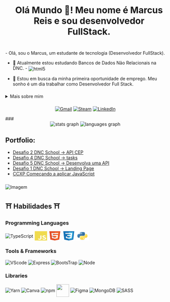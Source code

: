 <!--título-->
<div id="user-content-toc">
  <ul align="center">
    <summary>
      <h1 style="display: inline-block">Olá Mundo 👋! Meu nome é Marcus Reis e sou desenvolvedor FullStack.</h1>
    </summary>
</div>

###

<!-- Presentation -->
<p>
  - Olá, sou o Marcus, um estudante de tecnologia (Desenvolvedor FullStack).
  
  - 👾 Atualmente estou estudando Bancos de Dados Não Relacionais na DNC.​​ - <img align="center" alt="html5" src="https://img.shields.io/badge/MongoDB-4EA94B?style=for-the-badge&logo=mongodb&logoColor=white" />

  - 🔭 Estou em busca da minha primeira oportunidade de emprego. Meu sonho é um dia trabalhar como Desenvolvedor Full Stack.
</p>

###

<!-- Dropdown -->
<details>
  <summary>Mais sobre mim</summary>

  - 🎴 Tenho 19 anos, atualmente moro no Brasil. Tenho experiência com React.js(Next, Vite), SASS, Versionamento Git, Node e atualmente estou aprendendo back-end e inglês.

  - ♨️ Gosto de ler e jogar, seja um bom mangá ou livro, além de jogar Jogos eletrônicos e Futebol! Acredito que nossos interesses pessoais contribuem para uma percepção mais apurada das coisas e para a resolução de problemas. \O/
</details>

###

<!-- Links -->
<div align="center">
  
  [![Gmail](https://img.shields.io/badge/Gmail-D14836?style=for-the-badge&logo=gmail&logoColor=white)]()
  [![Steam](https://img.shields.io/badge/Steam-000000?style=for-the-badge&logo=steam&logoColor=white)](https://steamcommunity.com/id/reissx/)
  [![LinkedIn](https://img.shields.io/badge/LinkedIn-0077B5?style=for-the-badge&logo=linkedin&logoColor=white)](https://www.linkedin.com/in/marcus-reis-2b01bb275/)
  
</div>
<!-- GithubStats -->
###

<div align="center">
  <img src="https://github-readme-stats.vercel.app/api?username=MarcusReis&show_icons=true&theme=dark#gh-dark-mode-only)](https://github.com/anuraghazra/github-readme-stats#gh-dark-mode-only" height="180" alt="stats graph"  />
  <img src="https://github-readme-stats.vercel.app/api/top-langs?username=maurodesouza&locale=en&hide_title=false&layout=compact&card_width=320&langs_count=5&theme=dark#gh-dark-mode-only" height="180" alt="languages graph"  />
</div>

###

<!-- Portfolio -->
## Portfolio:
- [Desafio 2 DNC School -> API CEP](https://github.com/Marcusreis05/Desafio-2-Api-DNC?tab=readme-ov-file)
- [Desafio 4 DNC School -> tasks](https://github.com/Marcusreis05/dnc-react-desafio3)
- [Desafio 5 DNC School -> Desenvolva uma API](https://github.com/Marcusreis05/Desafio-5/tree/master)
- [Desafio 1 DNC School -> Landing Page](https://github.com/Marcusreis05/Projeto-DNC-Desafio-1?tab=readme-ov-file)
- [CCXP Começando a aplicar JavaScript](https://github.com/Marcusreis05/CCXP-DNC?tab=readme-ov-file)

###

<!-- GIF -->
<p align="left">
  <img align="center" src="https://animesher.com/orig/0/77/775/7752/animesher.com_your-lie-in-april-nerawareta-gakuen-piano-775208.gif" alt="Imagem">
</p>

###

## ⛩️ Habilidades ⛩️
<!-- Skills: Programming Languages -->
  <div style="flex-basis: 48%;">
    <h3>Programming Languages</h3>
    <img align="center" alt="TypeScript" height="30" width="40" src="https://cdn.jsdelivr.net/gh/devicons/devicon/icons/typescript/typescript-original.svg"/>
    <img align="center" alt="Js" height="30" width="40" src="https://raw.githubusercontent.com/devicons/devicon/master/icons/javascript/javascript-plain.svg">
    <img align="center" alt="HTML" height="30" width="40" src="https://raw.githubusercontent.com/devicons/devicon/master/icons/html5/html5-original.svg">
    <img align="center" alt="CSS" height="30" width="40" src="https://raw.githubusercontent.com/devicons/devicon/master/icons/css3/css3-original.svg">
    <img align="center" alt="Python" height="30" width="40" src="https://raw.githubusercontent.com/devicons/devicon/master/icons/python/python-original.svg">
  </div>
  
  <!-- Skills: Tools & Frameworks -->
  <div style="flex-basis: 48%;">
    <h3>Tools & Frameworks</h3>
    <img align="center" alt="VScode" height="30" width="40" src="https://cdn.jsdelivr.net/gh/devicons/devicon/icons/vscode/vscode-original.svg">
    <img align="center" alt="Express" height="30" width="40" src="https://cdn.jsdelivr.net/gh/devicons/devicon/icons/express/express-original.svg"/>
    <img align="center" alt="BootsTrap" height="30" width="40" src="https://cdn.jsdelivr.net/gh/devicons/devicon/icons/bootstrap/bootstrap-original.svg"/>
    <img align="center" alt="Node" height="30" width="40" src="https://cdn.jsdelivr.net/gh/devicons/devicon/icons/nodejs/nodejs-original.svg"/>
  </div>
  
  <!-- Skills: Libraries -->
  <div style="flex-basis: 48%;">
    <h3>Libraries</h3>
    <img align="center" alt="Yarn" height="30" width="40" src="https://cdn.jsdelivr.net/gh/devicons/devicon/icons/yarn/yarn-original.svg">
    <img align="center" alt="Canva" src="https://cdn.jsdelivr.net/gh/devicons/devicon/icons/canva/canva-original.svg" width="40" height="40"/>
    <img align="center" alt="npm" src="https://cdn.jsdelivr.net/gh/devicons/devicon/icons/npm/npm-original-wordmark.svg" width="40" height="40"/>
    <img align="center" src="git" src="https://img.shields.io/badge/GIT-E44C30?style=for-the-badge&logo=git&logoColor=white" width="40" height="40"/>
    <img align="center" alt="Figma" src="https://cdn.jsdelivr.net/gh/devicons/devicon/icons/figma/figma-original.svg" width="40" height="40"/>
    <img align="center" alt="MongoDB" src="https://cdn.jsdelivr.net/gh/devicons/devicon/icons/mongodb/mongodb-original.svg" width="40" height="40"/>
    <img align="center" alt="SASS" src="https://cdn.jsdelivr.net/gh/devicons/devicon/icons/sass/sass-original.svg" width="40" height="40"/>
  </div>

###
